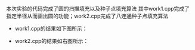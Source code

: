 本次实验的代码完成了圆的扫描填充以及种子点填充算法
其中work1.cpp完成了指定半径从而画出圆的功能；work2.cpp完成了八连通种子点填充算法
- work1.cpp的结果如下图所示：



- work2.cpp的结果如右图所示：


